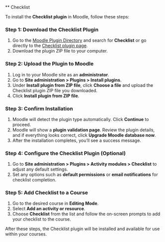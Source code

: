 ** Checklist

To install the **Checklist plugin** in Moodle, follow these steps:

### Step 1: Download the Checklist Plugin
1. Go to the [Moodle Plugin Directory](https://moodle.org/plugins) and search for **Checklist** or go directly to the [Checklist plugin page](https://moodle.org/plugins/mod_checklist).
2. Download the plugin ZIP file to your computer.

### Step 2: Upload the Plugin to Moodle
1. Log in to your Moodle site as an **administrator**.
2. Go to **Site administration > Plugins > Install plugins**.
3. Under **Install plugin from ZIP file**, click **Choose a file** and upload the Checklist plugin ZIP file you downloaded.
4. Click **Install plugin from ZIP file**.

### Step 3: Confirm Installation
1. Moodle will detect the plugin type automatically. Click **Continue** to proceed.
2. Moodle will show a **plugin validation page**. Review the plugin details, and if everything looks correct, click **Upgrade Moodle database now**.
3. After the installation completes, you’ll see a success message.

### Step 4: Configure the Checklist Plugin (Optional)
1. Go to **Site administration > Plugins > Activity modules > Checklist** to adjust any default settings.
2. Set any options such as **default permissions** or **email notifications** for checklist completion.

### Step 5: Add Checklist to a Course
1. Go to the desired course in **Editing Mode**.
2. Select **Add an activity or resource**.
3. Choose **Checklist** from the list and follow the on-screen prompts to add your checklist to the course.

After these steps, the Checklist plugin will be installed and available for use within your courses.
